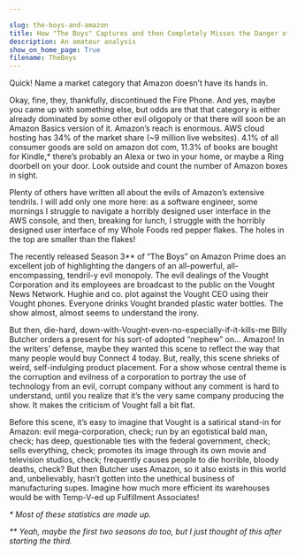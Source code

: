 ```yaml
---

slug: the-boys-and-amazon
title: How "The Boys" Captures and then Completely Misses the Danger of Amazon
description: An amateur analysis
show_on_home_page: True
filename: TheBoys
---
```


Quick! Name a market category that Amazon doesn’t have its hands in.

Okay, fine, they, thankfully, discontinued the Fire Phone. And yes, maybe you came up with something else, but odds are that that category is either already dominated by some other evil oligopoly or that there will soon be an Amazon Basics version of it. Amazon’s reach is enormous. AWS cloud hosting has 34% of the market share (~9 million live websites). 4.1% of all consumer goods are sold on amazon dot com, 11.3% of books are bought for Kindle,\* there’s probably an Alexa or two in your home, or maybe a Ring doorbell on your door. Look outside and count the number of Amazon boxes in sight.

Plenty of others have written all about the evils of Amazon’s extensive tendrils. I will add only one more here: as a software engineer, some mornings I struggle to navigate a horribly designed user interface in the AWS console, and then, breaking for lunch, I struggle with the horribly designed user interface of my Whole Foods red pepper flakes. The holes in the top are smaller than the flakes!

The recently released Season 3\*\* of “The Boys” on Amazon Prime does an excellent job of highlighting the dangers of an all-powerful, all-encompassing, tendril-y evil monopoly. The evil dealings of the Vought Corporation and its employees are broadcast to the public on the Vought News Network. Hughie and co. plot against the Vought CEO using their Vought phones. Everyone drinks Vought branded plastic water bottles. The show almost, almost seems to understand the irony.

But then, die-hard, down-with-Vought-even-no-especially-if-it-kills-me Billy Butcher orders a present for his sort-of adopted “nephew” on… Amazon! In the writers’ defense, maybe they wanted this scene to reflect the way that many people would buy Connect 4 today. But, really, this scene shrieks of weird, self-indulging product placement. For a show whose central theme is the corruption and evilness of a corporation to portray the use of technology from an evil, corrupt company without any comment is hard to understand, until you realize that it’s the very same company producing the show. It makes the criticism of Vought fall a bit flat.

Before this scene, it’s easy to imagine that Vought is a satirical stand-in for Amazon: evil mega-corporation, check; run by an egotistical bald man, check; has deep, questionable ties with the federal government, check; sells everything, check; promotes its image through its own movie and television studios, check; frequently causes people to die horrible, bloody deaths, check? But then Butcher uses Amazon, so it also exists in this world and, unbelievably, hasn’t gotten into the unethical business of manufacturing supes. Imagine how much more efficient its warehouses would be with Temp-V-ed up Fulfillment Associates!


_\* Most of these statistics are made up._

_\*\* Yeah, maybe the first two seasons do too, but I just thought of this after starting the third._
